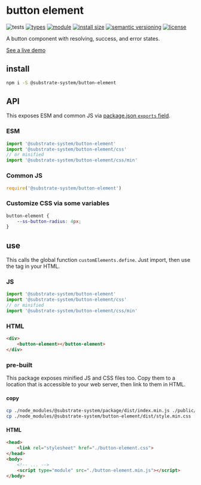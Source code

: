 # button element
![tests](https://github.com/substrate-system/button-element/actions/workflows/nodejs.yml/badge.svg)
[![types](https://img.shields.io/npm/types/@substrate-system/button-element?style=flat-square)](README.md)
[![module](https://img.shields.io/badge/module-ESM%2FCJS-blue?style=flat-square)](README.md)
[![install size](https://packagephobia.com/badge?p=@substrate-system/button-element)](https://packagephobia.com/result?p=@substrate-system/button-element)
[![semantic versioning](https://img.shields.io/badge/semver-2.0.0-blue?logo=semver&style=flat-square)](https://semver.org/)
[![license](https://img.shields.io/badge/license-MIT-brightgreen.svg?style=flat-square)](LICENSE)

A button component with resolving, success, and error states.

[See a live demo](https://substrate-system.github.io/button-element/)

<!-- toc -->

## install

```sh
npm i -S @substrate-system/button-element
```

## API

This exposes ESM and common JS via [package.json `exports` field](https://nodejs.org/api/packages.html#exports).

### ESM
```js
import '@substrate-system/button-element'
import '@substrate-system/button-element/css'
// or minified
import '@substrate-system/button-element/css/min'
```

### Common JS
```js
require('@substrate-system/button-element')
```

### Customize CSS via some variables

```css
button-element {
    --ss-button-radius: 4px;
}
```

## use
This calls the global function `customElements.define`. Just import, then use
the tag in your HTML.

### JS
```js
import '@substrate-system/button-element'
import '@substrate-system/button-element/css'
// or minified
import '@substrate-system/button-element/css/min'
```

### HTML
```html
<div>
    <button-element></button-element>
</div>
```

### pre-built
This package exposes minified JS and CSS files too. Copy them to a location that is
accessible to your web server, then link to them in HTML.

#### copy
```sh
cp ./node_modules/@substrate-system/package/dist/index.min.js ./public/button-element.min.js
cp ./node_modules/@substrate-system/button-element/dist/style.min.css ./public/button-element.css
```

#### HTML
```html
<head>
    <link rel="stylesheet" href="./button-element.css">
</head>
<body>
    <!-- ... -->
    <script type="module" src="./button-element.min.js"></script>
</body>
```

